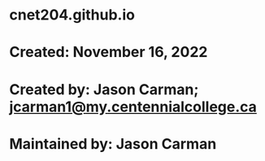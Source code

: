 # cnet204.github.io
# Created: November 16, 2022
# Created by: Jason Carman; jcarman1@my.centennialcollege.ca
# Maintained by: Jason Carman
